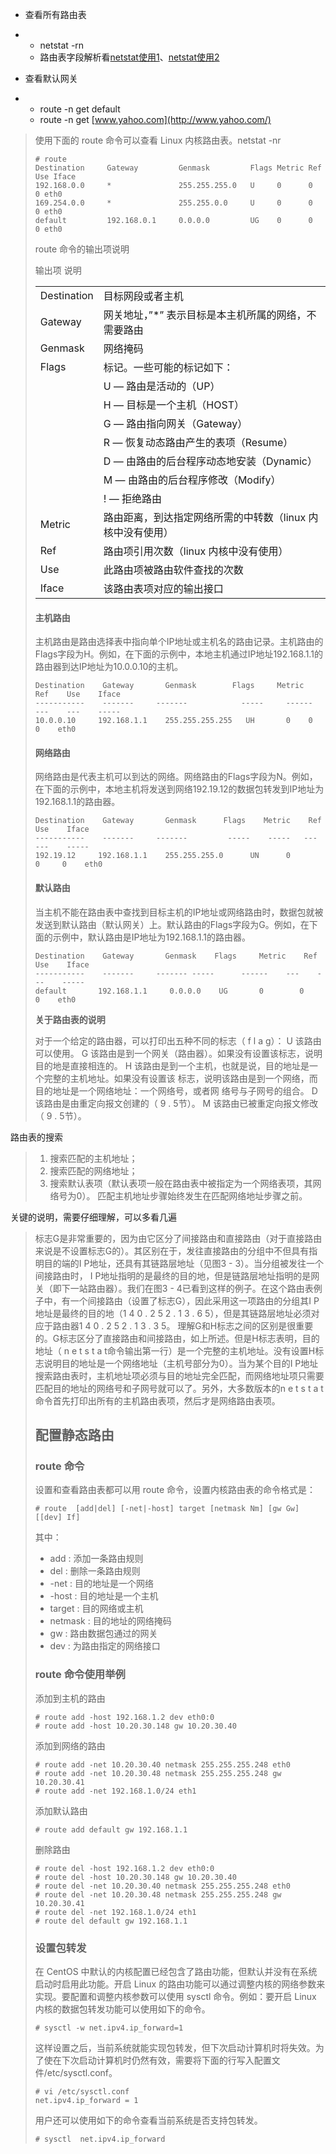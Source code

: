 - 查看所有路由表

- - netstat -rn
  - 路由表字段解析看[netstat使用1](https://computing.llnl.gov/tutorials/performance_tools/man/netstat.txt)、[netstat使用2](http://www.ibm.com/support/knowledgecenter/en/ssw_aix_72/com.ibm.aix.cmds4/netstat.htm)

-  查看默认网关

- - route -n get default
  - route -n get [www.yahoo.com](http://www.yahoo.com/)



> 使用下面的 route 命令可以查看 Linux 内核路由表。netstat -nr
>
> ```
> # route
> Destination     Gateway         Genmask         Flags Metric Ref    Use Iface
> 192.168.0.0     *               255.255.255.0   U     0      0        0 eth0
> 169.254.0.0     *               255.255.0.0     U     0      0        0 eth0
> default         192.168.0.1     0.0.0.0         UG    0      0        0 eth0
> ```
>
> route 命令的输出项说明
>
> 输出项 说明
>
> |             |                                                            |
> | ----------- | ---------------------------------------------------------- |
> | Destination | 目标网段或者主机                                           |
> | Gateway     | 网关地址，”*” 表示目标是本主机所属的网络，不需要路由       |
> | Genmask     | 网络掩码                                                   |
> | Flags       | 标记。一些可能的标记如下：                                 |
> |             | U — 路由是活动的（UP）                                     |
> |             | H — 目标是一个主机（HOST）                                 |
> |             | G — 路由指向网关（Gateway）                                |
> |             | R — 恢复动态路由产生的表项（Resume）                       |
> |             | D — 由路由的后台程序动态地安装（Dynamic）                  |
> |             | M — 由路由的后台程序修改（Modify）                         |
> |             | ! — 拒绝路由                                               |
> | Metric      | 路由距离，到达指定网络所需的中转数（linux 内核中没有使用） |
> | Ref         | 路由项引用次数（linux 内核中没有使用）                     |
> | Use         | 此路由项被路由软件查找的次数                               |
> | Iface       | 该路由表项对应的输出接口                                   |
>
>  
>
> #### 主机路由
>
> 主机路由是路由选择表中指向单个IP地址或主机名的路由记录。主机路由的Flags字段为H。例如，在下面的示例中，本地主机通过IP地址192.168.1.1的路由器到达IP地址为10.0.0.10的主机。
>
> ```
> Destination    Gateway       Genmask        Flags     Metric    Ref    Use    Iface
> -----------    -------     -------            -----     ------    ---    ---    -----
> 10.0.0.10     192.168.1.1    255.255.255.255   UH       0    0      0    eth0
> ```
>
> #### 网络路由
>
> 网络路由是代表主机可以到达的网络。网络路由的Flags字段为N。例如，在下面的示例中，本地主机将发送到网络192.19.12的数据包转发到IP地址为192.168.1.1的路由器。
>
> ```
> Destination    Gateway       Genmask      Flags    Metric    Ref     Use    Iface
> -----------    -------     -------         -----    -----   ---    ---    -----
> 192.19.12     192.168.1.1    255.255.255.0      UN      0       0     0    eth0
> ```
>
> #### 默认路由
>
> 当主机不能在路由表中查找到目标主机的IP地址或网络路由时，数据包就被发送到默认路由（默认网关）上。默认路由的Flags字段为G。例如，在下面的示例中，默认路由是IP地址为192.168.1.1的路由器。
>
> ```
> Destination    Gateway       Genmask    Flags     Metric    Ref    Use    Iface
> -----------    -------     ------- -----      ------    ---    ---    -----
> default       192.168.1.1     0.0.0.0    UG       0        0     0    eth0
> ```
>
> **关于路由表的说明**
>
> 对于一个给定的路由器，可以打印出五种不同的标志（ f l a g）：
> U 该路由可以使用。
> G 该路由是到一个网关（路由器）。如果没有设置该标志，说明目的地是直接相连的。
> H 该路由是到一个主机，也就是说，目的地址是一个完整的主机地址。如果没有设置该
> 标志，说明该路由是到一个网络，而目的地址是一个网络地址：一个网络号，或者网
> 络号与子网号的组合。
> D 该路由是由重定向报文创建的（ 9 . 5节）。
> M 该路由已被重定向报文修改（ 9 . 5节）。


路由表的搜索

> 1) 搜索匹配的主机地址；
> 2) 搜索匹配的网络地址；
> 3) 搜索默认表项（默认表项一般在路由表中被指定为一个网络表项，其网络号为0）。
> 匹配主机地址步骤始终发生在匹配网络地址步骤之前。


关键的说明，需要仔细理解，可以多看几遍

> 标志G是非常重要的，因为由它区分了间接路由和直接路由（对于直接路由来说是不设置标志G的）。其区别在于，发往直接路由的分组中不但具有指明目的端的I P地址，还具有其链路层地址（见图3 - 3）。当分组被发往一个间接路由时， I P地址指明的是最终的目的地，但是链路层地址指明的是网关（即下一站路由器）。我们在图3 - 4已看到这样的例子。在这个路由表例子中，有一个间接路由（设置了标志G），因此采用这一项路由的分组其I P地址是最终的目的地（1 4 0 . 2 5 2 . 1 3 . 6 5），但是其链路层地址必须对应于路由器1 4 0 . 2 5 2 . 1 3 . 3 5。
> 理解G和H标志之间的区别是很重要的。G标志区分了直接路由和间接路由，如上所述。但是H标志表明，目的地址（ n e t s t a t命令输出第一行）是一个完整的主机地址。没有设置H标志说明目的地址是一个网络地址（主机号部分为0）。当为某个目的I P地址搜索路由表时，主机地址项必须与目的地址完全匹配，而网络地址项只需要匹配目的地址的网络号和子网号就可以了。另外，大多数版本的n e t s t a t命令首先打印出所有的主机路由表项，然后才是网络路由表项。
>
>  
>
> ## 配置静态路由
>
>  
>
> ### route 命令
>
> 设置和查看路由表都可以用 route 命令，设置内核路由表的命令格式是：
>
> ```
> # route  [add|del] [-net|-host] target [netmask Nm] [gw Gw] [[dev] If]
> ```
>
> 其中：
>
> - add : 添加一条路由规则
> - del : 删除一条路由规则
> - -net : 目的地址是一个网络
> - -host : 目的地址是一个主机
> - target : 目的网络或主机
> - netmask : 目的地址的网络掩码
> - gw : 路由数据包通过的网关
> - dev : 为路由指定的网络接口
>
> ### route 命令使用举例
>
> 添加到主机的路由
>
> ```
> # route add -host 192.168.1.2 dev eth0:0
> # route add -host 10.20.30.148 gw 10.20.30.40
> ```
>
> 添加到网络的路由
>
> ```
> # route add -net 10.20.30.40 netmask 255.255.255.248 eth0
> # route add -net 10.20.30.48 netmask 255.255.255.248 gw 10.20.30.41
> # route add -net 192.168.1.0/24 eth1
> ```
>
> 添加默认路由
>
> ```
> # route add default gw 192.168.1.1
> ```
>
> 删除路由
>
> ```
> # route del -host 192.168.1.2 dev eth0:0
> # route del -host 10.20.30.148 gw 10.20.30.40
> # route del -net 10.20.30.40 netmask 255.255.255.248 eth0
> # route del -net 10.20.30.48 netmask 255.255.255.248 gw 10.20.30.41
> # route del -net 192.168.1.0/24 eth1
> # route del default gw 192.168.1.1
> ```
>
> ### 设置包转发
>
> 在 CentOS 中默认的内核配置已经包含了路由功能，但默认并没有在系统启动时启用此功能。开启 Linux 的路由功能可以通过调整内核的网络参数来实现。要配置和调整内核参数可以使用 sysctl 命令。例如：要开启 Linux 内核的数据包转发功能可以使用如下的命令。
>
> ```
> # sysctl -w net.ipv4.ip_forward=1
> ```
>
> 这样设置之后，当前系统就能实现包转发，但下次启动计算机时将失效。为了使在下次启动计算机时仍然有效，需要将下面的行写入配置文件/etc/sysctl.conf。
>
> ```
> # vi /etc/sysctl.conf
> net.ipv4.ip_forward = 1
> ```
>
> 用户还可以使用如下的命令查看当前系统是否支持包转发。
>
> ```
> # sysctl  net.ipv4.ip_forward
> ```